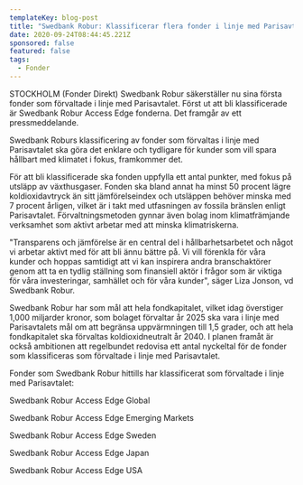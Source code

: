 ```yaml
---
templateKey: blog-post
title: "Swedbank Robur: Klassificerar flera fonder i linje med Parisavtalet"
date: 2020-09-24T08:44:45.221Z
sponsored: false
featured: false
tags:
  - Fonder
---
```

STOCKHOLM (Fonder Direkt) Swedbank Robur säkerställer nu sina första fonder som förvaltade i linje med Parisavtalet. Först ut att bli klassificerade är Swedbank Robur Access Edge fonderna. Det framgår av ett pressmeddelande.

Swedbank Roburs klassificering av fonder som förvaltas i linje med Parisavtalet ska göra det enklare och tydligare för kunder som vill spara hållbart med klimatet i fokus, framkommer det.

För att bli klassificerade ska fonden uppfylla ett antal punkter, med fokus på utsläpp av växthusgaser. Fonden ska bland annat ha minst 50 procent lägre koldioxidavtryck än sitt jämförelseindex och utsläppen behöver minska med 7 procent årligen, vilket är i takt med utfasningen av fossila bränslen enligt Parisavtalet. Förvaltningsmetoden gynnar även bolag inom klimatfrämjande verksamhet som aktivt arbetar med att minska klimatriskerna.

"Transparens och jämförelse är en central del i hållbarhetsarbetet och något vi arbetar aktivt med för att bli ännu bättre på. Vi vill förenkla för våra kunder och hoppas samtidigt att vi kan inspirera andra branschaktörer genom att ta en tydlig ställning som finansiell aktör i frågor som är viktiga för våra investeringar, samhället och för våra kunder", säger Liza Jonson, vd Swedbank Robur.

Swedbank Robur har som mål att hela fondkapitalet, vilket idag överstiger 1,000 miljarder kronor, som bolaget förvaltar år 2025 ska vara i linje med Parisavtalets mål om att begränsa uppvärmningen till 1,5 grader, och att hela fondkapitalet ska förvaltas koldioxidneutralt år 2040. I planen framåt är också ambitionen att regelbundet redovisa ett antal nyckeltal för de fonder som klassificeras som förvaltade i linje med Parisavtalet.

Fonder som Swedbank Robur hittills har klassificerat som förvaltade i linje med Parisavtalet:

Swedbank Robur Access Edge Global

Swedbank Robur Access Edge Emerging Markets

Swedbank Robur Access Edge Sweden

Swedbank Robur Access Edge Japan

Swedbank Robur Access Edge USA